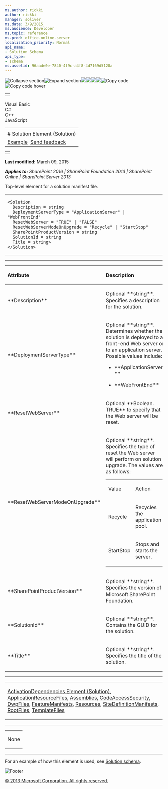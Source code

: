 ```yaml
---
ms.author: rickki
author: rickki
manager: soliver
ms.date: 3/9/2015
ms.audience: Developer
ms.topic: reference
ms.prod: office-online-server
localization_priority: Normal
api_name:
- Solution Schema
api_type:
- schema
ms.assetid: 96aade0e-7840-4f9c-a4f8-4d7169d5128a
---
```


![Collapse
section](../icons/collapse_all.gif "Collapse section")![Expand
section](../icons/expand_all.gif "Expand section")![](../icons/collapse_all.gif)![](../icons/expand_all.gif)![](../icons/dropdown.gif)![](../icons/dropdownHover.gif)![Copy
code](../icons/copycode.gif "Copy code")![Copy code
hover](../icons/copycodeHighlight.gif "Copy code hover")
<table>
<tbody>
<tr class="odd">
<td align="left"></td>
</tr>
</tbody>
</table>

Visual Basic  
C\#  
C++  
JavaScript  

<table>
<tbody>
<tr class="odd">
<td align="left"><span id="runningHeaderText"></span></td>
</tr>
<tr class="even">
<td align="left"># Solution Element (Solution)</td>
</tr>
<tr class="odd">
<td align="left"><a href="#exampleToggle">Example</a>  <span id="headfeedbackarea" class="feedbackhead"><a href="javascript:SubmitFeedback(&#39;docthis@Microsoft.com&#39;,&#39;&#39;,&#39;&#39;,&#39;&#39;,&#39;1.0.18082.1225&#39;,&#39;%0\dThank%20you%20for%20your%20feedback.%20The%20developer%20writing%20teams%20use%20your%20feedback%20to%20improve%20documentation.%20While%20we%20are%20reviewing%20your%20feedback,%20we%20may%20send%20you%20e-mail%20to%20ask%20for%20clarification%20or%20feedback%20on%20a%20solution.%20We%20do%20not%20use%20your%20e-mail%20address%20for%20any%20other%20purpose%20and%20we%20delete%20it%20after%20we%20finish%20our%20review.%0\AFor%20further%20information%20about%20the%20privacy%20policies%20of%20Microsoft,%20please%20see%20http://privacy.microsoft.com/en-us/default.aspx.%0\A%0\d&#39;,&#39;Customer%20feedback&#39;);">Send feedback</a></span></td>
</tr>
</tbody>
</table>

<table>
<colgroup>
<col width="100%" />
</colgroup>
<tbody>
<tr class="odd">
<td align="left"></td>
</tr>
</tbody>
</table>

**Last modified:** March 09, 2015

***Applies to:** SharePoint 2016 | SharePoint Foundation 2013 |
SharePoint Online | SharePoint Server 2013*

Top-level element for a solution manifest file.

<span codelanguage="other"></span>
<table>
<colgroup>
<col width="100%" />
</colgroup>
<tbody>
<tr class="odd">
<td align="left"><pre><code>&lt;Solution 
  Description = string 
  DeploymentServerType = &quot;ApplicationServer&quot; | &quot;WebFrontEnd&quot;
  ResetWebServer = &quot;TRUE&quot; | &quot;FALSE&quot; 
  ResetWebServerModeOnUpgrade = &quot;Recycle&quot; | &quot;StartStop&quot; 
  SharePointProductVersion = string
  SolutionId = string 
  Title = string&gt;
&lt;/Solution&gt;</code></pre></td>
</tr>
</tbody>
</table>


-----------------------------------------------------------------------------------------------------------------------------------------------------------------------------------------------

<table>
<colgroup>
<col width="50%" />
<col width="50%" />
</colgroup>
<thead>
<tr class="header">
<th align="left"><p>Attribute</p></th>
<th align="left"><p>Description</p></th>
</tr>
</thead>
<tbody>
<tr class="odd">
<td align="left"><p>**Description**</p></td>
<td align="left"><p>Optional **string**. Specifies a description for the solution.</p></td>
</tr>
<tr class="even">
<td align="left"><p>**DeploymentServerType**</p></td>
<td align="left"><p>Optional **string**. Determines whether the solution is deployed to a front-end Web server or to an application server. Possible values include:</p>
<ul>
<li><p>**ApplicationServer **</p></li>
<li><p>**WebFrontEnd**</p></li>
</ul></td>
</tr>
<tr class="odd">
<td align="left"><p>**ResetWebServer**</p></td>
<td align="left"><p>Optional **Boolean</span>. <span class="keyword">TRUE** to specify that the Web server will be reset.</p></td>
</tr>
<tr class="even">
<td align="left"><p>**ResetWebServerModeOnUpgrade**</p></td>
<td align="left"><p>Optional **string**. Specifies the type of reset the Web server will perform on solution upgrade. The values are as follows:</p>
<div class="tableSection">
<table>
<colgroup>
<col width="50%" />
<col width="50%" />
</colgroup>
<tbody>
<tr class="odd">
<td align="left"><p>Value</p></td>
<td align="left"><p>Action</p></td>
</tr>
<tr class="even">
<td align="left"><p>Recycle</p></td>
<td align="left"><p>Recycles the application pool.</p></td>
</tr>
<tr class="odd">
<td align="left"><p>StartStop</p></td>
<td align="left"><p>Stops and starts the server.</p></td>
</tr>
</tbody>
</table>
</div></td>
</tr>
<tr class="odd">
<td align="left"><p>**SharePointProductVersion**</p></td>
<td align="left"><p>Optional **string**. Specifies the version of Microsoft SharePoint Foundation.</p></td>
</tr>
<tr class="even">
<td align="left"><p>**SolutionId**</p></td>
<td align="left"><p>Optional **string**. Contains the GUID for the solution.</p></td>
</tr>
<tr class="odd">
<td align="left"><p>**Title**</p></td>
<td align="left"><p>Optional **string**. Specifies the title of the solution.</p></td>
</tr>
</tbody>
</table>


---------------------------------------------------------------------------------------------------------------------------------------------------------------------------------------------------

<table>
<colgroup>
<col width="100%" />
</colgroup>
<tbody>
<tr class="odd">
<td align="left"><p><span sdata="link"><a href="activationdependencies-element-solution.htm">ActivationDependencies Element (Solution)</a></span>, <a href="applicationresourcefiles-element-solution.htm">ApplicationResourceFiles</a>, <a href="assemblies-element-solutionassemblies.htm">Assemblies</a>, <a href="codeaccesssecurity-element-solution.htm">CodeAccessSecurity</a>, <a href="dwpfiles-element-solution.htm">DwpFiles</a>, <a href="featuremanifests-element-solution.htm">FeatureManifests</a>, <a href="resources-element-solution.htm">Resources</a>, <a href="sitedefinitionmanifests-element-solution.htm">SiteDefinitionManifests</a>, <a href="rootfiles-element-solution.htm">RootFiles</a>, <a href="templatefiles-element-solution.htm">TemplateFiles</a></p></td>
</tr>
</tbody>
</table>


----------------------------------------------------------------------------------------------------------------------------------------------------------------------------------------------------

<table>
<colgroup>
<col width="100%" />
</colgroup>
<tbody>
<tr class="odd">
<td align="left"><p>None</p></td>
</tr>
</tbody>
</table>


------------------------------------------------------------------------------------------------------------------------------------------------------------------------------------------

For an example of how this element is used, see <span
sdata="link">[Solution
schema](solution-schema.htm)</span>.

![Footer](../icons/footer.gif "Footer")

[© 2013 Microsoft Corporation. All rights
reserved.](office-2013-documentation-copyright-notice.htm)



